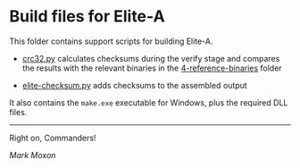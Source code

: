 # Build files for Elite-A

This folder contains support scripts for building Elite-A.

* [crc32.py](crc32.py) calculates checksums during the verify stage and compares the results with the relevant binaries in the [4-reference-binaries](../4-reference-binaries) folder

* [elite-checksum.py](elite-checksum.py) adds checksums to the assembled output

It also contains the `make.exe` executable for Windows, plus the required DLL files.

---

Right on, Commanders!

_Mark Moxon_